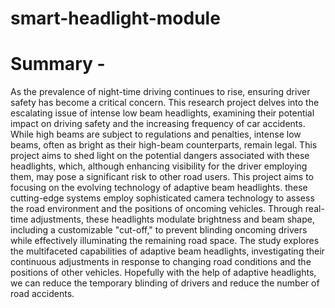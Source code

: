 # smart-headlight-module
# Summary - 
As the prevalence of night-time driving continues to rise, ensuring driver safety has become
a critical concern. This research project delves into the escalating issue of intense low beam
headlights, examining their potential impact on driving safety and the increasing frequency
of car accidents. While high beams are subject to regulations and penalties, intense low beams,
often as bright as their high-beam counterparts, remain legal. This project aims to shed light
on the potential dangers associated with these headlights, which, although enhancing visibility
for the driver employing them, may pose a significant risk to other road users. This project
aims to focusing on the evolving technology of adaptive beam headlights. these cutting-edge
systems employ sophisticated camera technology to assess the road environment and the
positions of oncoming vehicles. Through real-time adjustments, these headlights modulate
brightness and beam shape, including a customizable "cut-off," to prevent blinding oncoming
drivers while effectively illuminating the remaining road space. The study explores the
multifaceted capabilities of adaptive beam headlights, investigating their continuous
adjustments in response to changing road conditions and the positions of other vehicles.
Hopefully with the help of adaptive headlights, we can reduce the temporary blinding of
drivers and reduce the number of road accidents.
